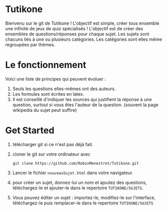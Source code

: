 # Tutikone

Bienvenu sur le git de Tutikone ! L'objectif est simple, créer tous ensemble une infinité de jeux de quiz spécialisés !
L'objectif est de créer des ensembles de questions/réponses pour chaque sujet. Les sujets sont chacuns liés à une ou plusieurs catégories. Les catégories sont elles même regroupées par thèmes.

# Le fonctionnement 

Voici une liste de principes qui peuvent évoluer :

1. Seuls les questions elles-mêmes ont des auteurs.
2. Les formules sont écrites en latex.
3. Il est conseillé d'indiquer les sources qui justifient la réponse à une question, surtout si vous êtes l'auteur de la question. (souvent la page wikipedia du sujet peut suffire)

 # Get Started

1. télécharger git si ce n'est pas déjà fait.
2. cloner le git sur votre ordinateur avec 

    ```git clone https://github.com/RobinMenestret/Tutikone.git```

3. Lancer le fichier ```nouveauSujet.html``` dans votre navigateur.
4. pour créer un sujet, donnez-lui un nom et ajoutez des questions, téléchargez-le et ajouter-le dans le repertoire ```TUTIKONE/SUJETS```. 
5. Vous pouvez éditer un sujet : importez-le, modifiez-le sur l'interface, téléchargez-le puis remplacer-le dans le repertoire ```TUTIKONE/SUJETS```
